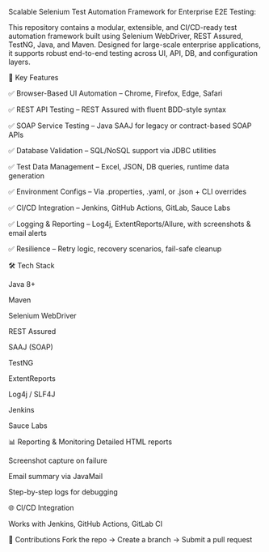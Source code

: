 Scalable Selenium Test Automation Framework for Enterprise E2E Testing:


This repository contains a modular, extensible, and CI/CD-ready test automation framework built using Selenium WebDriver, REST Assured, TestNG, Java, and Maven. Designed for large-scale enterprise applications, it supports robust end-to-end testing across UI, API, DB, and configuration layers.

📌 Key Features

✅ Browser-Based UI Automation – Chrome, Firefox, Edge, Safari

✅ REST API Testing – REST Assured with fluent BDD-style syntax

✅ SOAP Service Testing – Java SAAJ for legacy or contract-based SOAP APIs

✅ Database Validation – SQL/NoSQL support via JDBC utilities

✅ Test Data Management – Excel, JSON, DB queries, runtime data generation

✅ Environment Configs – Via .properties, .yaml, or .json + CLI overrides

✅ CI/CD Integration – Jenkins, GitHub Actions, GitLab, Sauce Labs

✅ Logging & Reporting – Log4j, ExtentReports/Allure, with screenshots & email alerts

✅ Resilience – Retry logic, recovery scenarios, fail-safe cleanup


🛠 Tech Stack

Java 8+

Maven

Selenium WebDriver

REST Assured

SAAJ (SOAP)

TestNG

ExtentReports

Log4j / SLF4J

Jenkins

Sauce Labs

📊 Reporting & Monitoring
Detailed HTML reports

Screenshot capture on failure

Email summary via JavaMail

Step-by-step logs for debugging

🌐 CI/CD Integration

Works with Jenkins, GitHub Actions, GitLab CI

🤝 Contributions
Fork the repo → Create a branch → Submit a pull request



